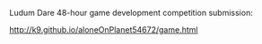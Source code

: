Ludum Dare 48-hour game development competition submission:

http://k9.github.io/aloneOnPlanet54672/game.html

